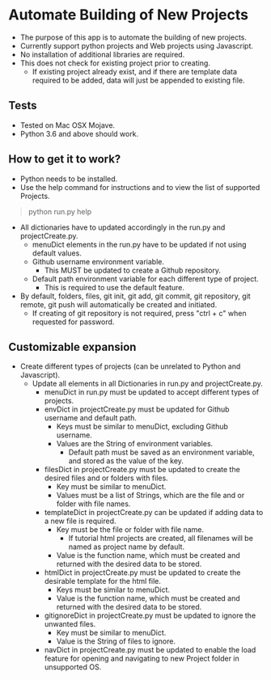 # Automate Building of New Projects
* The purpose of this app is to automate the building of new projects.
* Currently support python projects and Web projects using Javascript.
* No installation of additional libraries are required.
* This does not check for existing project prior to creating.
   * If existing project already exist, and if there are template data required to be added, data will just be appended to existing file.

## Tests
* Tested on Mac OSX Mojave.
* Python 3.6 and above should work.

## How to get it to work?
* Python needs to be installed.
* Use the help command for instructions and to view the list of supported Projects.
> python run.py help
* All dictionaries have to updated accordingly in the run.py and projectCreate.py.
    * menuDict elements in the run.py have to be updated if not using default values.
    * Github username environment variable.
        * This MUST be updated to create a Github repository.
    * Default path environment variable for each different type of project.
        * This is required to use the default feature.
* By default, folders, files, git init, git add, git commit, git repository, git remote, git push will automatically be created and initiated.
    * If creating of git repository is not required, press "ctrl + c" when requested for password.

## Customizable expansion
* Create different types of projects (can be unrelated to Python and Javascript).
    * Update all elements in all Dictionaries in run.py and projectCreate.py.
        * menuDict in run.py must be updated to accept different types of projects.
        * envDict in projectCreate.py must be updated for Github username and default path.
            * Keys must be similar to menuDict, excluding Github username.
            * Values are the String of environment variables.
                * Default path must be saved as an environment variable, and stored as the value of the key.
        * filesDict in projectCreate.py must be updated to create the desired files and or folders with files.
            * Key must be similar to menuDict.
            * Values must be a list of Strings, which are the file and or folder with file names.
        * templateDict in projectCreate.py can be updated if adding data to a new file is required.
            * Key must be the file or folder with file name.
                * If tutorial html projects are created, all filenames will be named as project name by default.
            * Value is the function name, which must be created and returned with the desired data to be stored.
        * htmlDict in projectCreate.py must be updated to create the desirable template for the html file.
            * Keys must be similar to menuDict.
            * Value is the function name, which must be created and returned with the desired data to be stored.
        * gitignoreDict in projectCreate.py must be updated to ignore the unwanted files.
            * Key must be similar to menuDict.
            * Value is the String of files to ignore.
        * navDict in projectCreate.py must be updated to enable the load feature for opening and navigating to new Project folder in unsupported OS.
